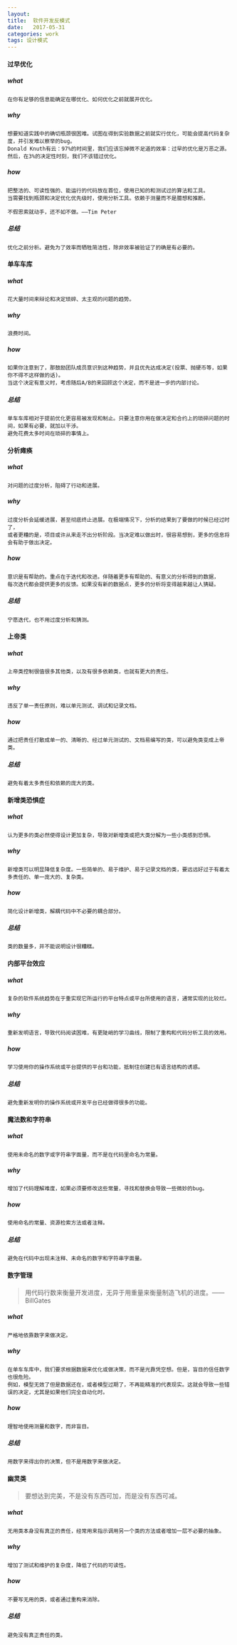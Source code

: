 ```yaml
---
layout:  
title:  软件开发反模式
date:   2017-05-31
categories: work
tags: 设计模式
---
```

 

#### **过早优化** ####

##### what #####
	在你有足够的信息能确定在哪优化、如何优化之前就展开优化。

##### why #####
	想要知道实践中的确切瓶颈很困难。试图在得到实验数据之前就实行优化，可能会提高代码复杂度，并引发难以察举的bug。 
	Donald Knuth有云：97%的时间里，我们应该忘掉微不足道的效率：过早的优化是万恶之源。然后，在3%的决定性时刻，我们不该错过优化。

##### how #####
	把整洁的、可读性强的、能运行的代码放在首位，使用已知的和测试过的算法和工具。
	当需要找到瓶颈和决定优化优先级时，使用分析工具。依赖于测量而不是臆想和推断。 
	
	不假思索就动手，还不如不做。——Tim Peter

##### 总结 ##### 

	优化之前分析。避免为了效率而牺牲简洁性，除非效率被验证了的确是有必要的。



#### 单车车库 ####

##### what #####
	花大量时间来辩论和决定琐碎、太主观的问题的趋势。

##### why #####
	浪费时间。

##### how #####
	如果你注意到了，那鼓励团队成员意识到这种趋势，并且优先达成决定(投票、抛硬币等，如果你不得不这样做的话)。
	当这个决定有意义时，考虑随后A/B的来回顾这个决定，而不是进一步的内部讨论。

##### 总结 #####
	单车车库相对于提前优化更容易被发现和制止。只要注意你用在做决定和合约上的琐碎问题的时间，如果有必要，就加以干涉。
	避免花费太多时间在琐碎的事情上。

#### 分析瘫痪 ####
 
##### what #####
	对问题的过度分析，阻碍了行动和进展。

##### why #####
	过度分析会延缓进展，甚至彻底终止进展。在极端情况下，分析的结果到了要做的时候已经过时了，
	或者更糟的是，项目或许从来走不出分析阶段。当决定难以做出时，很容易想到，更多的信息将会有助于做出决定。	

##### how #####
	意识是有帮助的。重点在于迭代和改进。伴随着更多有帮助的、有意义的分析得到的数据，
	每次迭代都会提供更多的反馈。如果没有新的数据点，更多的分析将变得越来越让人猜疑。

##### 总结 #####
	宁愿迭代，也不用过度分析和猜测。

#### 上帝类 ####
	
##### what #####
	上帝类控制很值很多其他类，以及有很多依赖类，也就有更大的责任。

##### why #####
	违反了单一责任原则，难以单元测试、调试和记录文档。

##### how #####
	通过把责任打散成单一的、清晰的、经过单元测试的、文档易编写的类，可以避免类变成上帝类。

##### 总结 #####
	避免有着太多责任和依赖的庞大的类。

#### 新增类恐惧症 ####
##### what #####
	认为更多的类必然使得设计更加复杂，导致对新增类或把大类分解为一些小类感到恐惧。

##### why #####
	新增类可以明显降低复杂度。一些简单的、易于维护、易于记录文档的类，要远远好过于有着太多责任的、单一庞大的、复杂类。
##### how #####
	简化设计新增类，解耦代码中不必要的耦合部分。

##### 总结 #####
	类的数量多，并不能说明设计很糟糕。

#### 内部平台效应 ####

##### what #####
	复杂的软件系统趋势在于重实现它所运行的平台特点或平台所使用的语言，通常实现的比较烂。

##### why #####
	重新发明语言，导致代码阅读困难，有更陡峭的学习曲线，限制了重构和代码分析工具的效用。

##### how #####
	学习使用你的操作系统或平台提供的平台和功能，抵制住创建已有语言结构的诱惑。

##### 总结 #####
	避免重新发明你的操作系统或开发平台已经做得很多的功能。	

#### 魔法数和字符串 ####

##### what #####
	使用未命名的数字或字符串字面量，而不是在代码里命名为常量。

##### why #####
	增加了代码理解难度，如果必须要修改这些常量，寻找和替换会导致一些微妙的bug。

##### how #####
	使用命名的常量、资源检索方法或者注释。

##### 总结 #####
	避免在代码中出现未注释、未命名的数字和字符串字面量。

#### 数字管理 ####
>用代码行数来衡量开发进度，无异于用重量来衡量制造飞机的进度。——BillGates


##### what #####
	严格地依靠数字来做决定。

##### why #####
	在单车车库中，我们要求根据数据来优化或做决策，而不是光靠凭空想。但是，盲目的信任数字也很危险。
	例如，模型无效了但是数据还在，或者模型过期了，不再能精准的代表现实。这就会导致一些错误的决定，尤其是如果他们完全自动化时。

##### how #####
	理智地使用测量和数字，而非盲目。

##### 总结 #####
	用数字来得出你的决策，但不是用数字来做决定。

#### 幽灵类 ####
>要想达到完美，不是没有东西可加，而是没有东西可减。


##### what #####
	无用类本身没有真正的责任，经常用来指示调用另一个类的方法或者增加一层不必要的抽象。

##### why #####
	增加了测试和维护的复杂度，降低了代码的可读性。

##### how #####
	不要写无用的类，或者通过重构来消除。

##### 总结 #####
	避免没有真正责任的类。